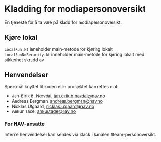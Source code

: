 # Kladding for modiapersonoversikt
En tjeneste for å ta vare på kladd for modiapersonoversikt.


## Kjøre lokal
`LocalRun.kt` inneholder main-metode for kjøring lokalt
`LocalRunNoSecurity.kt` inneholder main-metode for kjøring lokalt med sikkerhet skrudd av

## Henvendelser
Spørsmål knyttet til koden eller prosjektet kan rettes mot:

-   Jan-Eirik B. Nævdal, jan.eirik.b.navdal@nav.no
-   Andreas Bergman, andreas.bergman@nav.no
-   Nicklas Utgaard, nicklas.utgaard@nav.no
-   Ankur Tade, ankur.tade@nav.no

### For NAV-ansatte
Interne henvendelser kan sendes via Slack i kanalen #team-personoversikt.
